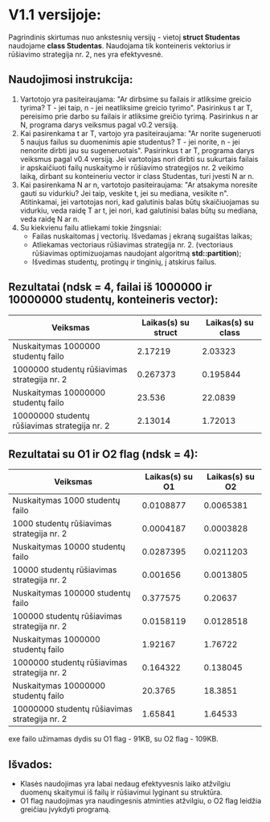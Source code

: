 # V1.1 versijoje:
Pagrindinis skirtumas nuo ankstesnių versijų - vietoj **struct Studentas** naudojame **class Studentas**. Naudojama tik konteineris vektorius ir rūšiavimo strategija nr. 2, nes yra efektyvesnė.
## Naudojimosi instrukcija:
1) Vartotojo yra pasiteiraujama: "Ar dirbsime su failais ir atliksime greicio tyrima? T - jei taip, n - jei neatliksime greicio tyrimo". Pasirinkus t ar T, pereisimo prie darbo su failais ir atliksime greičio tyrimą. Pasirinkus n ar N, programa darys veiksmus pagal v0.2 versiją.</br>
2) Kai pasirenkama t ar T, vartojo yra pasiteiraujama: "Ar norite sugeneruoti 5 naujus failus su duomenimis apie studentus? T - jei norite, n - jei nenorite dirbti jau su sugeneruotais". Pasirinkus t ar T, programa darys veiksmus pagal v0.4 versiją. Jei vartotojas nori dirbti su sukurtais failais ir apskaičiuoti failų nuskaitymo ir rūšiavimo strategijos nr. 2 veikimo laiką, dirbant su konteineriu vector ir class Studentas, turi įvesti N ar n.</br>
3) Kai pasirenkama N ar n, vartotojo pasiteiraujama: "Ar atsakyma noresite gauti su vidurkiu? Jei taip, veskite t, jei su mediana, vesikite n". Atitinkamai, jei vartotojas nori, kad galutinis balas būtų skaičiuojamas su vidurkiu, veda raidę T ar t, jei nori, kad galutinisi balas būtų su mediana, veda raidę N ar n.</br>
4) Su kiekvienu failu atliekami tokie žingsniai:
   * Failas nuskaitomas į vectorių. Išvedamas į ekraną sugaištas laikas;
   * Atliekamas vectoriaus rūšiavimas strategija nr. 2. (vectoriaus rūšiavimas optimizuojamas naudojant algoritmą **std::partition**);
   * Išvedimas studentų, protingų ir tinginių, į atskirus failus. </br>
## Rezultatai (ndsk = 4, failai iš 1000000 ir 10000000 studentų, konteineris vector):

|Veiksmas|Laikas(s) su struct|Laikas(s) su class|
| --- | --- | --- |
|Nuskaitymas 1000000 studentų failo|2.17219|2.03323|
|1000000 studentų rūšiavimas strategija nr. 2|0.267373|0.195844|
|Nuskaitymas 10000000 studentų failo|23.536|22.0839|
|10000000 studentų rūšiavimas strategija nr. 2|2.13014|1.72013|
## Rezultatai su O1 ir O2 flag (ndsk = 4):
|Veiksmas|Laikas(s) su O1|Laikas(s) su O2|
| --- | --- | --- |
|Nuskaitymas 1000 studentų failo|0.0108877|0.0065381|
|1000 studentų rūšiavimas strategija nr. 2|0.0004187|0.0003828|
|Nuskaitymas 10000 studentų failo|0.0287395|0.0211203|
|10000 studentų rūšiavimas strategija nr. 2|0.001656|0.0013805|
|Nuskaitymas 100000 studentų failo|0.377575|0.20637|
|100000 studentų rūšiavimas strategija nr. 2|0.0158119|0.0128518|
|Nuskaitymas 1000000 studentų failo|1.92167|1.76722|
|1000000 studentų rūšiavimas strategija nr. 2|0.164322|0.138045|
|Nuskaitymas 10000000 studentų failo|20.3765|18.3851|
|10000000 studentų rūšiavimas strategija nr. 2|1.65841|1.64533|

exe failo užimamas dydis su O1 flag - 91KB, su O2 flag - 109KB.

## Išvados:
* Klasės naudojimas yra labai nedaug efektyvesnis laiko atžvilgiu duomenų skaitymui iš failų ir rūšiavimui lyginant su struktūra.
* O1 flag naudojimas yra naudingesnis atminties atžvilgiu, o O2 flag leidžia greičiau įvykdyti programą.




